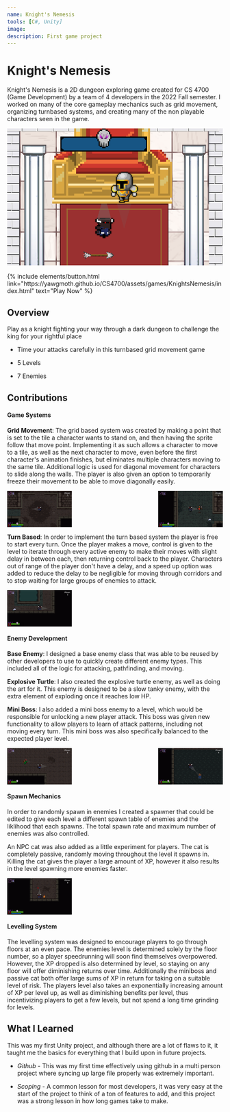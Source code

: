 ```yaml
---
name: Knight's Nemesis
tools: [C#, Unity]
image: 
description: First game project
---
```


# Knight's Nemesis

Knight's Nemesis is a 2D dungeon exploring game created for CS 4700 (Game Development) by a team of 4 developers in the 2022 Fall semester. I worked on many of the core gameplay mechanics such as grid movement, organizing turnbased systems, and creating many of the non playable characters seen in the game.

![Boss Battle](/assets/KnightsNemesis/Boss.png)

<p class="text-center">
{% include elements/button.html link="https://yawgmoth.github.io/CS4700/assets/games/KnightsNemesis/index.html" text="Play Now" %}
</p>

## Overview

Play as a knight fighting your way through a dark dungeon to challenge the king for your rightful place

* Time your attacks carefully in this turnbased grid movement game

* 5 Levels

* 7 Enemies


## Contributions

#### Game Systems
**Grid Movement**: The grid based system was created by making a point that is set to the tile a character wants to stand on, and then having the sprite follow that move point. Implementing it as such allows a character to move to a tile, as well as the next character to move, even before the first character's animation finishes, but eliminates multiple characters moving to the same tile. Additional logic is used for diagonal movement for characters to slide along the walls.
The player is also given an option to temporarily freeze their movement to be able to move diagonally easily.

<div style="display: flex; justify-content: space-between;">
    <img src="/assets/KnightsNemesis/BasicMovement.gif" alt="Movement GIF" width="30%">
    <img src="/assets/KnightsNemesis/Killing.gif" alt="Combat GIF" width="30%">
</div>

**Turn Based**: In order to implement the turn based system the player is free to start every turn. Once the player makes a move, control is given to the level to iterate through every active enemy to make their moves with slight delay in between each, then returning control back to the player. Characters out of range of the player don't have a delay, and a speed up option was added to reduce the delay to be negligible for moving through corridors and to stop waiting for large groups of enemies to attack.
<div style="display: flex; justify-content: space-between;">
    <img src="/assets/KnightsNemesis/SpeedUp.gif" alt="Speed Up GIF" width="30%">
</div>

#### Enemy Development
**Base Enemy**: I designed a base enemy class that was able to be reused by other developers to use to quickly create different enemy types. This included all of the logic for attacking, pathfinding, and moving.

**Explosive Turtle**: I also created the explosive turtle enemy, as well as doing the art for it. This enemy is designed to be a slow tanky enemy, with the extra element of exploding once it reaches low HP. 

**Mini Boss**: I also added a mini boss enemy to a level, which would be responsible for unlocking a new player attack. This boss was given new functionality to allow players to learn of attack patterns, including not moving every turn. This mini boss was also specifically balanced to the expected player level.
<div style="display: flex; justify-content: space-between;">
    <img src="/assets/KnightsNemesis/SethEnemy.gif" alt="Explosive Turtle GIF" width="30%">
    <img src="/assets/KnightsNemesis/MiniBoss.gif" alt="Mini Boss GIF" width="30%">
</div>

#### Spawn Mechanics
In order to randomly spawn in enemies I created a spawner that could be edited to give each level a different spawn table of enemies and the liklihood that each spawns. The total spawn rate and maximum number of enemies was also controlled. 

An NPC cat was also added as a little experiment for players. The cat is completely passive, randomly moving throughout the level it spawns in. Killing the cat gives the player a large amount of XP, however it also results in the level spawning more enemies faster.

<div style="display: flex; justify-content: space-between;">
    <img src="/assets/KnightsNemesis/Cat.gif" alt="Cat NPC GIF" width="30%">
</div>

#### Levelling System
The levelling system was designed to encourage players to go through floors at an even pace. The enemies level is determined solely by the floor number, so a player speedrunning will soon find themselves overpowered. However, the XP dropped is also determined by level, so staying on any floor will offer diminishing returns over time. Additionally the miniboss and passive cat both offer large sums of XP in return for taking on a suitable level of risk. The players level also takes an exponentially increasing amount of XP per level up, as well as diminishing benefits per level, thus incentivizing players to get a few levels, but not spend a long time grinding for levels.


## What I Learned

This was my first Unity project, and although there are a lot of flaws to it, it taught me the basics for everything that I build upon in future projects.

* *Github* - This was my first time effectively using github in a multi person project where syncing up large file properly was extremely important. 

* *Scoping* - A common lesson for most developers, it was very easy at the start of the project to think of a ton of features to add, and this project was a strong lesson in how long games take to make. 